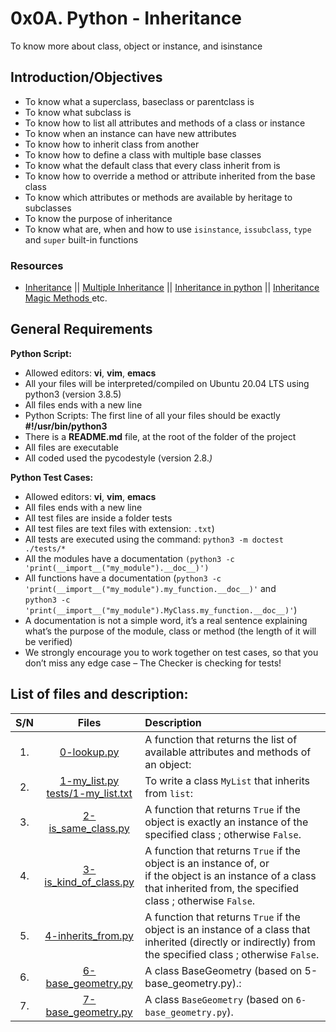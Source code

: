 # 0x0A. Python - Inheritance
To know more about class, object or instance, and isinstance
## Introduction/Objectives
* To know what a superclass, baseclass or parentclass is
* To know what subclass is
* To know how to list all attributes and methods of a class or instance
* To know when an instance can have new attributes
* To know how to inherit class from another
* To know how to define a class with multiple base classes
* To know what the default class that every class inherit from is
* To know how to override a method or attribute inherited from the base class
* To know which attributes or methods are available by heritage to subclasses
* To know the purpose of inheritance
* To know what are, when and how to use ``isinstance``, ``issubclass``, ``type`` and ``super`` built-in functions

### Resources
* [Inheritance](https://docs.python.org/3/tutorial/classes.html#inheritance) || [Multiple Inheritance](https://docs.python.org/3/tutorial/classes.html#multiple-inheritance) || [Inheritance in python](https://www.packt.com/inheritance-python/) || [Inheritance Magic Methods ](https://www.youtube.com/watch?v=d8kCdLCi6Lk) etc.

## General Requirements
**Python Script:**
* Allowed editors: **vi**, **vim**, **emacs**
* All your files will be interpreted/compiled on Ubuntu 20.04 LTS using python3 (version 3.8.5)
* All files ends with a new line
* Python Scripts: The first line of all your files should be exactly **#!/usr/bin/python3**
* There is a **README.md** file, at the root of the folder of the project
* All files are executable
* All coded used the pycodestyle (version 2.8.*)*

**Python Test Cases:**
* Allowed editors: **vi**, **vim**, **emacs**
* All files ends with a new line
* All test files are inside a folder tests
* All test files are text files with extension: ``.txt``)
* All tests are executed using the command: ``python3 -m doctest ./tests/*``
* All the modules have a documentation ``(python3 -c 'print(__import__("my_module").__doc__)')``
* All functions have a documentation (``python3 -c 'print(__import__("my_module").my_function.__doc__)'`` and <br> ``python3 -c 'print(__import__("my_module").MyClass.my_function.__doc__)'``)
* A documentation is not a simple word, it’s a real sentence explaining what’s the purpose of the module, class or method (the length of it will be verified)
* We strongly encourage you to work together on test cases, so that you don’t miss any edge case – The Checker is checking for tests!


## List of files and description:
| S/N   |       Files          |        Description  |
|:-----:|:--------------------:|:-------------------|
|1. | [0-lookup.py](https://github.comenedaveeed/alx-higher_level_programming/blob/master/0x0A-python-inheritance/0-lookup.py) | A function that returns the list of available attributes and methods of an object: |
|2. | [1-my_list.py](https://github.com/enedaveeed/alx-higher_level_programming/blob/master/0x0A-python-inheritance/1-my_list.py) <br> [tests/1-my_list.txt](https://github.com/enedaveeed/alx-higher_level_programming/tree/master/0x0A-python-inheritance/tests)| To write a class ``MyList`` that inherits from ``list``:|
|3. | [2-is_same_class.py](https://github.com/enedaveeed/alx-higher_level_programming/blob/master/0x0A-python-inheritance/2-is_same_class.py) | A function that returns ``True`` if the object is exactly an instance of the specified class ; otherwise ``False``. |
|4. | [3-is_kind_of_class.py](https://github.com/enedaveeed/alx-higher_level_programming/blob/master/0x0A-python-inheritance/3-is_kind_of_class.py) | A function that returns ``True`` if the object is an instance of, or <br> if the object is an instance of a class that inherited from, the specified class ; otherwise ``False``. |
|5. | [4-inherits_from.py](https://github.com/enedaveeed/alx-higher_level_programming/blob/master/0x0A-python-inheritance/4-inherits_from.py) | A function that returns ``True`` if the object is an instance of a class that inherited (directly or indirectly) from the specified class ; otherwise ``False``. |
|6. | [6-base_geometry.py](https://github.com/enedaveeed/alx-higher_level_programming/blob/master/0x0A-python-inheritance/6-base_geometry.py) | A class BaseGeometry (based on 5-base_geometry.py).: |
|7. | [7-base_geometry.py](https://github.com/enedaveeed/alx-higher_level_programming/blob/master/0x0A-python-inheritance/7-base_geometry.py) | A class ``BaseGeometry`` (based on ``6-base_geometry.py``). |
